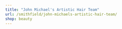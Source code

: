 ```yaml
---
title: "John Michael's Artistic Hair Team"
url: /smithfield/john-michaels-artistic-hair-team/
shop: beauty
---
```

